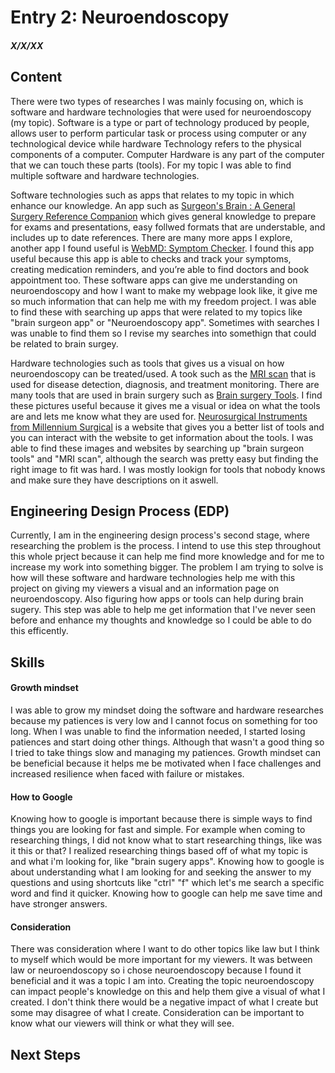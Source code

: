 # Entry 2: Neuroendoscopy
##### X/X/XX

## Content 

There were two types of researches I was mainly focusing on, which is software and hardware technologies that were used for neuroendoscopy (my topic). Software is a type or part of technology produced by people, allows user to perform particular task or process using computer or any technological device while hardware Technology refers to the physical components of a computer. Computer Hardware is any part of the computer that we can touch these parts (tools). For my topic I was able to find multiple software and hardware technologies. 

Software technologies such as apps that relates to my topic in which enhance our knowledge. An app such as [Surgeon's Brain : A General Surgery Reference Companion](https://apps.apple.com/us/app/surgeons-brain-a-general-surgery-reference-companion/id1061429200 ) which gives general knowledge to prepare for exams and presentations, easy follwed formats that are understable, and includes up to date references. There are many more apps I explore, another app I found useful is [WebMD: Symptom Checker](https://apps.apple.com/us/app/webmd-symptom-checker/id295076329). I found this app useful because this app is able to checks and track your symptoms, creating medication reminders, and you’re able to find doctors and book appointment too. These software apps can give me understanding on neuroendoscopy and how I want to make my webpage look like, it give me so much information that can help me with my freedom project. I was able to find these with searching up apps that were related to my topics like "brain surgeon app" or "Neuroendoscopy app". Sometimes with searches I was unable to find them so I revise my searches into somethign that could be related to brain surgey. 

Hardware technologies such as tools that gives us a visual on how neuroendoscopy can be treated/used. A took such as the [MRI scan](https://www.kth.se/polopoly_fs/1.632263.1599187676!/image/MRI_Photo_1.jpg) that is used for disease detection, diagnosis, and treatment monitoring. There are many tools that are used in brain surgery such as [Brain surgery Tools](https://media.springernature.com/m685/springer-static/image/art%3A10.1038%2Fs41578-023-00565-x/MediaObjects/41578_2023_565_Fig1_HTML.png). I find these pictures useful because it gives me a visual or idea on what the tools are and lets me know what they are used for. [Neurosurgical Instruments from Millennium Surgical](https://www.surgicalinstruments.com/neurosurgical-instruments-from-millennium-surgical) is a website that gives you a better list of tools and you can interact with the website to get information about the tools. I was able to find these images and websites by searching up "brain surgeon tools" and "MRI scan", although the search was pretty easy but finding the right image to fit was hard. I was mostly lookign for tools that nobody knows and make sure they have descriptions on it aswell.

## Engineering Design Process (EDP)
Currently, I am in the engineering design process's second stage, where researching the problem is the process. I intend to use this step throughout this whole prject because it can help me find more knowledge and for me to increase my work into something bigger. The problem I am trying to solve is how will these software and hardware technologies help  me with this project on giving my viewers a visual and an information page on neuroendoscopy. Also figuring how apps or tools can help during brain sugery. This step was able to help me get information that I've never seen before and enhance my thoughts and knowledge so I could be able to do this efficently.

## Skills 

#### Growth mindset
I was able to grow my mindset doing the software and hardware researches because my patiences is very low and I cannot focus on something for too long. When I was unable to find the information needed, I started losing patiences and start doing other things. Although that wasn't a good thing so I tried to take things slow and managing my patiences. Growth mindset can be beneficial because it helps me be motivated when I face challenges and increased resilience when faced with failure or mistakes. 
#### How to Google
Knowing how to google is important because there is simple ways to find things you are looking for fast and simple. For example when coming to researching things, I did not know what to start researching things, like was it this or that? I realized researching things based off of what my topic is and what i'm looking for, like "brain sugery apps". Knowing how to google is about understanding what I am looking for and seeking the answer to my questions and using shortcuts like "ctrl" "f" which let's me search a specific word and find it quicker. Knowing how to google can help me save time and have stronger answers.

#### Consideration
There was consideration where I want to do other topics like law but I think to myself which would be more important for my viewers. It was between law or neuroendoscopy so i chose neuroendoscopy because I found it beneficial and it was a topic I am into. Creating the topic neuroendoscopy can impact people's knowledge on this and help them give a visual of what I created. I don't think there would be a negative impact of what I create but some may disagree of what I create. Consideration can be important to know what our viewers will think or what they will see.

## Next Steps
